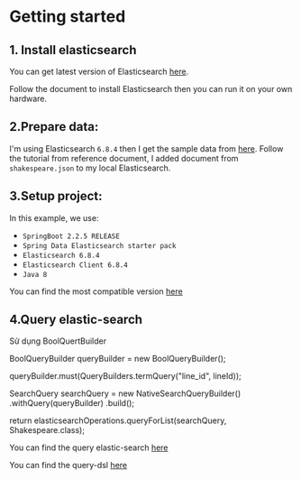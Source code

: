 # Getting started

## 1. Install elasticsearch
 You can get latest version of Elasticsearch [here](https://www.elastic.co/downloads/elasticsearch).

 Follow the document to install Elasticsearch then you can run it on your own hardware.
 
## 2.Prepare data:
 I'm using Elasticsearch `6.8.4` then I get the sample data from [here](https://www.elastic.co/guide/en/kibana/6.8/tutorial-load-dataset.html).
 Follow the tutorial from reference document, I added document from `shakespeare.json` to my local Elasticsearch.
 
## 3.Setup project:
 In this example, we use:
 - `SpringBoot 2.2.5 RELEASE`
 - `Spring Data Elasticsearch starter pack`
 - `Elasticsearch 6.8.4`
 - `Elasticsearch Client 6.8.4`
 - `Java 8`
 
 You can find the most compatible version [here](https://docs.spring.io/spring-data/elasticsearch/docs/current/reference/html/#preface.versions)
 ## 4.Query elastic-search
  Sử dụng BoolQuertBuilder
  
  BoolQueryBuilder queryBuilder = new BoolQueryBuilder();
  
  queryBuilder.must(QueryBuilders.termQuery("line_id", lineId));
  
  SearchQuery searchQuery = new NativeSearchQueryBuilder()
          .withQuery(queryBuilder)
          .build();
          
  return elasticsearchOperations.queryForList(searchQuery, Shakespeare.class);
  
 You can find the query elastic-search [here](https://www.baeldung.com/elasticsearch-java)
 
 You can find the query-dsl [here](https://viblo.asia/p/query-dsl-trong-elasticsearch-Eb85oJq2l2G)
